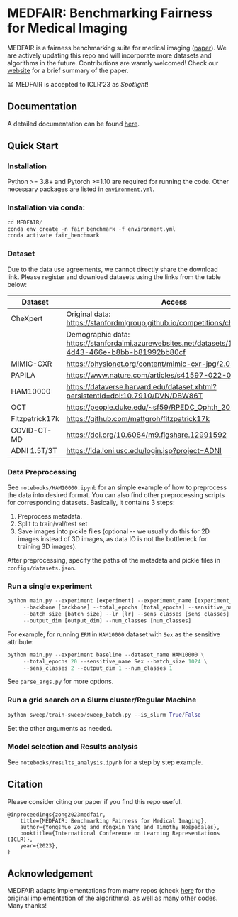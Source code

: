 # MEDFAIR: Benchmarking Fairness for Medical Imaging

MEDFAIR is a fairness benchmarking suite for medical imaging ([paper](https://arxiv.org/abs/2210.01725)). We are actively updating this repo and will incorporate more datasets and algorithms in the future. Contributions are warmly welcomed! 
Check our [website](https://ys-zong.github.io/MEDFAIR/) for a brief summary of the paper.

:grinning: MEDFAIR is accepted to ICLR'23 as *Spotlight*!

## Documentation
A detailed documentation can be found [here](https://github.com/ys-zong/MEDFAIR/blob/main/docs/index.md).

## Quick Start

### Installation
Python >= 3.8+ and Pytorch >=1.10 are required for running the code. Other necessary packages are listed in [`environment.yml`](../environment.yml).

### Installation via conda:
```python
cd MEDFAIR/
conda env create -n fair_benchmark -f environment.yml
conda activate fair_benchmark
```

### Dataset
Due to the data use agreements, we cannot directly share the download link. Please register and download datasets using the links from the table below:

| **Dataset**  | **Access**                                                                                    |
|--------------|-----------------------------------------------------------------------------------------------|
| CheXpert     | Original data: https://stanfordmlgroup.github.io/competitions/chexpert/                       |
|              | Demographic data: https://stanfordaimi.azurewebsites.net/datasets/192ada7c-4d43-466e-b8bb-b81992bb80cf                                                                           |
| MIMIC-CXR    | https://physionet.org/content/mimic-cxr-jpg/2.0.0/                                            |
| PAPILA       | https://www.nature.com/articles/s41597-022-01388-1#Sec6                                       |
| HAM10000     | https://dataverse.harvard.edu/dataset.xhtml?persistentId=doi:10.7910/DVN/DBW86T               |
| OCT          | https://people.duke.edu/~sf59/RPEDC_Ophth_2013_dataset.htm                                    |
| Fitzpatrick17k | https://github.com/mattgroh/fitzpatrick17k                                                  |
| COVID-CT-MD  |  https://doi.org/10.6084/m9.figshare.12991592                                                 |
| ADNI 1.5T/3T | https://ida.loni.usc.edu/login.jsp?project=ADNI                                               | 


### Data Preprocessing
See `notebooks/HAM10000.ipynb` for an simple example of how to preprocess the data into desired format. You can also find other preprocessing scripts for corresponding datasets.
Basically, it contains 3 steps:
1. Preprocess metadata.
2. Split to train/val/test set
3. Save images into pickle files (optional -- we usually do this for 2D images instead of 3D images, as data IO is not the bottleneck for training 3D images).

After preprocessing, specify the paths of the metadata and pickle files in `configs/datasets.json`.


### Run a single experiment
```python
python main.py --experiment [experiment] --experiment_name [experiment_name] --dataset_name [dataset_name] \
     --backbone [backbone] --total_epochs [total_epochs] --sensitive_name [sensitive_name] \
     --batch_size [batch_size] --lr [lr] --sens_classes [sens_classes]  --val_strategy [val_strategy] \
     --output_dim [output_dim] --num_classes [num_classes]
```

For example, for running `ERM` in `HAM10000` dataset with `Sex` as the sensitive attribute:
```python
python main.py --experiment baseline --dataset_name HAM10000 \
     --total_epochs 20 --sensitive_name Sex --batch_size 1024 \
     --sens_classes 2 --output_dim 1 --num_classes 1
```

See `parse_args.py` for more options.

### Run a grid search on a Slurm cluster/Regular Machine
```python
python sweep/train-sweep/sweep_batch.py --is_slurm True/False
```
Set the other arguments as needed.

### Model selection and Results analysis
See `notebooks/results_analysis.ipynb` for a step by step example.

## Citation
Please consider citing our paper if you find this repo useful.
```
@inproceedings{zong2023medfair,
    title={MEDFAIR: Benchmarking Fairness for Medical Imaging},
    author={Yongshuo Zong and Yongxin Yang and Timothy Hospedales},
    booktitle={International Conference on Learning Representations (ICLR)},
    year={2023},
}
```

## Acknowledgement
MEDFAIR adapts implementations from many repos (check [here](docs/reference.md#debiasing-methods) for the original implementation of the algorithms), as well as many other codes. Many thanks!
